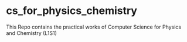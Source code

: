 # cs_for_physics_chemistry
This Repo contains the practical works of Computer Science for Physics and Chemistry (L1S1)
